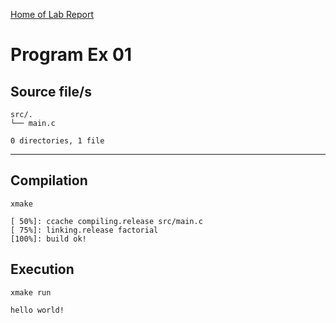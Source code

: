[Home of Lab Report](../../lab.html)

# Program Ex 01

## Source file/s

```
src/.
└── main.c

0 directories, 1 file
```

---

## Compilation

```
xmake

[ 50%]: ccache compiling.release src/main.c
[ 75%]: linking.release factorial
[100%]: build ok!

```

## Execution
```
xmake run

hello world!

```
